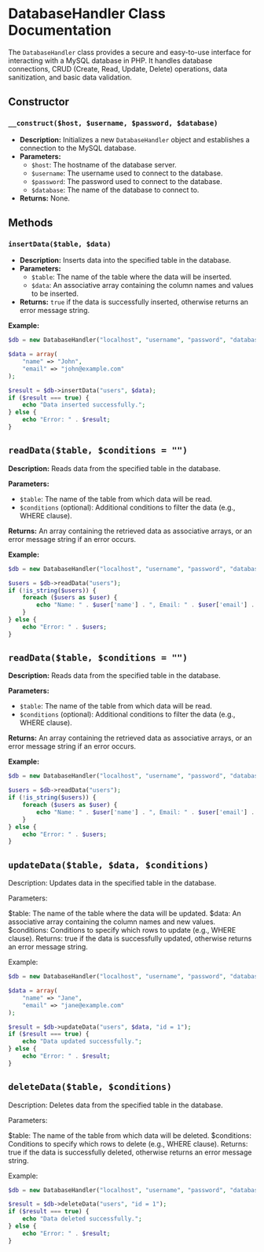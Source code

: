 # DatabaseHandler Class Documentation

The `DatabaseHandler` class provides a secure and easy-to-use interface for interacting with a MySQL database in PHP. It handles database connections, CRUD (Create, Read, Update, Delete) operations, data sanitization, and basic data validation.

## Constructor

### `__construct($host, $username, $password, $database)`

- **Description:** Initializes a new `DatabaseHandler` object and establishes a connection to the MySQL database.
- **Parameters:**
  - `$host`: The hostname of the database server.
  - `$username`: The username used to connect to the database.
  - `$password`: The password used to connect to the database.
  - `$database`: The name of the database to connect to.
- **Returns:** None.

## Methods

### `insertData($table, $data)`

- **Description:** Inserts data into the specified table in the database.
- **Parameters:**
  - `$table`: The name of the table where the data will be inserted.
  - `$data`: An associative array containing the column names and values to be inserted.
- **Returns:** `true` if the data is successfully inserted, otherwise returns an error message string.

**Example:**

```php
$db = new DatabaseHandler("localhost", "username", "password", "database");

$data = array(
    "name" => "John",
    "email" => "john@example.com"
);

$result = $db->insertData("users", $data);
if ($result === true) {
    echo "Data inserted successfully.";
} else {
    echo "Error: " . $result;
}

```

## `readData($table, $conditions = "")`

**Description:** Reads data from the specified table in the database.

**Parameters:**
- `$table`: The name of the table from which data will be read.
- `$conditions` (optional): Additional conditions to filter the data (e.g., WHERE clause).

**Returns:** An array containing the retrieved data as associative arrays, or an error message string if an error occurs.

**Example:**

```php
$db = new DatabaseHandler("localhost", "username", "password", "database");

$users = $db->readData("users");
if (!is_string($users)) {
    foreach ($users as $user) {
        echo "Name: " . $user['name'] . ", Email: " . $user['email'] . "<br>";
    }
} else {
    echo "Error: " . $users;
}
```


## `readData($table, $conditions = "")`

**Description:** Reads data from the specified table in the database.

**Parameters:**
- `$table`: The name of the table from which data will be read.
- `$conditions` (optional): Additional conditions to filter the data (e.g., WHERE clause).

**Returns:** An array containing the retrieved data as associative arrays, or an error message string if an error occurs.

**Example:**

```php
$db = new DatabaseHandler("localhost", "username", "password", "database");

$users = $db->readData("users");
if (!is_string($users)) {
    foreach ($users as $user) {
        echo "Name: " . $user['name'] . ", Email: " . $user['email'] . "<br>";
    }
} else {
    echo "Error: " . $users;
}
```

## `updateData($table, $data, $conditions)`
Description: Updates data in the specified table in the database.

Parameters:

$table: The name of the table where the data will be updated.
$data: An associative array containing the column names and new values.
$conditions: Conditions to specify which rows to update (e.g., WHERE clause).
Returns: true if the data is successfully updated, otherwise returns an error message string.

Example:

```php
$db = new DatabaseHandler("localhost", "username", "password", "database");

$data = array(
    "name" => "Jane",
    "email" => "jane@example.com"
);

$result = $db->updateData("users", $data, "id = 1");
if ($result === true) {
    echo "Data updated successfully.";
} else {
    echo "Error: " . $result;
}
```

## `deleteData($table, $conditions)`
Description: Deletes data from the specified table in the database.

Parameters:

$table: The name of the table from which data will be deleted.
$conditions: Conditions to specify which rows to delete (e.g., WHERE clause).
Returns: true if the data is successfully deleted, otherwise returns an error message string.

Example:

```php
$db = new DatabaseHandler("localhost", "username", "password", "database");

$result = $db->deleteData("users", "id = 1");
if ($result === true) {
    echo "Data deleted successfully.";
} else {
    echo "Error: " . $result;
}
```